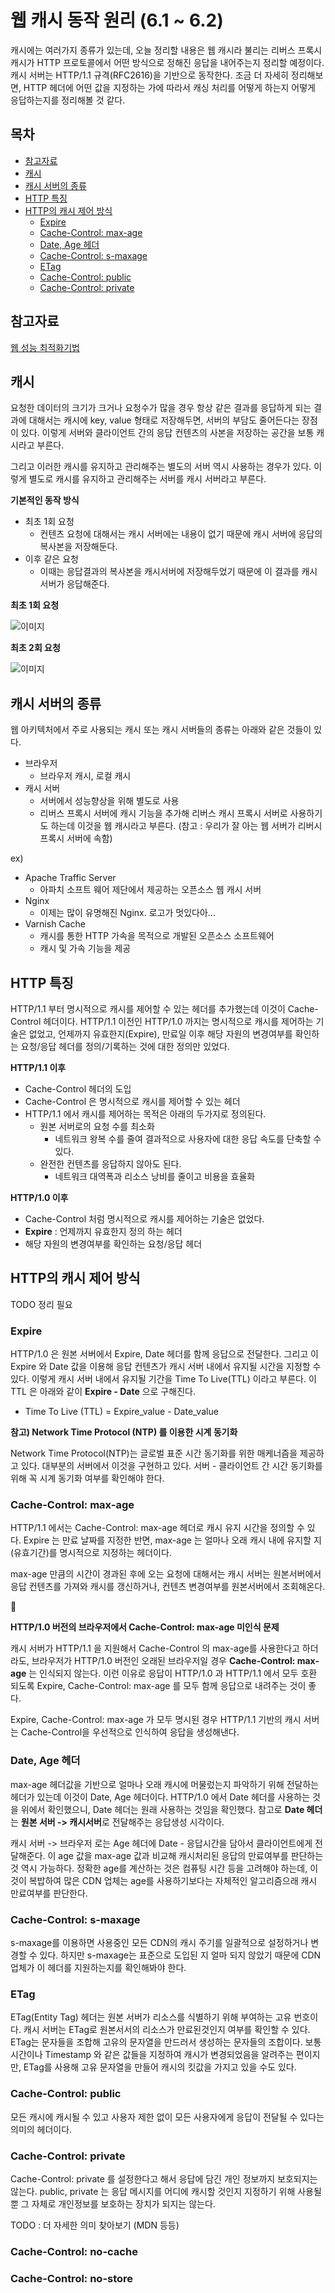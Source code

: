 # 웹 캐시 동작 원리 (6.1 ~ 6.2)

캐시에는 여러가지 종류가 있는데, 오늘 정리할 내용은 웹 캐시라 불리는 리버스 프록시 캐시가 HTTP 프로토콜에서 어떤 방식으로 정해진 응답을 내어주는지 정리할 예정이다. 캐시 서버는 HTTP/1.1 규격(RFC2616)을 기반으로 동작한다. 조금 더 자세히 정리해보면, HTTP 헤더에 어떤 값을 지정하는 가에 따라서 캐싱 처리를 어떻게 하는지 어떻게 응답하는지를 정리해볼 것 같다.

## 목차

- [참고자료](#참고자료)
- [캐시](#캐시)
- [캐시 서버의 종류](#캐시-서버의-종류)
- [HTTP 특징](#HTTP-특징)
- [HTTP의 캐시 제어 방식](#HTTP의-캐시-제어-방식)
  - [Expire](#Expire)
  - [Cache-Control: max-age](Cache-Control-max-age)
  - [Date, Age 헤더](#Date,-Age-헤더)
  - [Cache-Control: s-maxage](Cache-Control-s-maxage)
  - [ETag](#ETag)
  - [Cache-Control: public](Cache-Control-public)
  - [Cache-Control: private](Cache-Control-private)



## 참고자료

[웹 성능 최적화기법](http://www.yes24.com/Product/Goods/96262886)



## 캐시

요청한 데이터의 크기가 크거나 요청수가 많을 경우 항상 같은 결과를 응답하게 되는 결과에 대해서는 캐시에 key, value 형태로 저장해두면, 서버의 부담도 줄어든다는 장점이 있다. 이렇게 서버와 클라이언트 간의 응답 컨텐츠의 사본을 저장하는 공간을 보통 캐시라고 부른다.  

그리고 이러한 캐시를 유지하고 관리해주는 별도의 서버 역시 사용하는 경우가 있다. 이렇게 별도로 캐시를 유지하고 관리해주는 서버를 캐시 서버라고 부른다.  

  

**기본적인 동작 방식**  

- 최초 1회 요청
  - 컨텐츠 요청에 대해서는 캐시 서버에는 내용이 없기 때문에 캐시 서버에 응답의 복사본을 저장해둔다.
- 이후 같은 요청
  - 이때는 응답결과의 복사본을 캐시서버에 저장해두었기 때문에 이 결과를 캐시 서버가 응답해준다.



**최초 1회 요청**  

![이미지](./img/1.png)

  

**최초 2회 요청**  

![이미지](./img/2.png)



## 캐시 서버의 종류

웹 아키텍처에서 주로 사용되는 캐시 또는 캐시 서버들의 종류는 아래와 같은 것들이 있다.

- 브라우저
  - 브라우저 캐시, 로컬 캐시
- 캐시 서버
  - 서버에서 성능향상을 위해 별도로 사용
  - 리버스 프록시 서버에 캐시 기능을 추가해 리버스 캐시 프록시 서버로 사용하기도 하는데 이것을 웹 캐시라고 부른다. (참고 : 우리가 잘 아는 웹 서버가 리버시 프록시 서버에 속함)



ex)

- Apache Traffic Server 
  - 아파치 소프트 웨어 제단에서 제공하는 오픈소스 웹 캐시 서버
- Nginx
  - 이제는 많이 유명해진 Nginx. 로고가 멋있다아...
- Varnish Cache
  - 캐시를 통한 HTTP 가속을 목적으로 개발된 오픈소스 소프트웨어
  - 캐시 및 가속 기능을 제공



## HTTP 특징

HTTP/1.1 부터 명시적으로 캐시를 제어할 수 있는 헤더를 추가했는데 이것이 Cache-Control 헤더이다. HTTP/1.1 이전인 HTTP/1.0 까지는 명시적으로 캐시를 제어하는 기술은 없었고, 언제까지 유효한지(Expire), 만료일 이후 해당 자원의 변경여부를 확인하는 요청/응답 헤더를 정의/기록하는 것에 대한 정의만 있었다.



**HTTP/1.1 이후**   

- Cache-Control 헤더의 도입
- Cache-Control 은 명시적으로 캐시를 제어할 수 있는 헤더
- HTTP/1.1 에서 캐시를 제어하는 목적은 아래의 두가지로 정의된다.
  - 원본 서버로의 요청 수를 최소화
    - 네트워크 왕복 수를 줄여 결과적으로 사용자에 대한 응답 속도를 단축할 수 있다.
  - 완전한 컨텐츠를 응답하지 않아도 된다.
    - 네트워크 대역폭과 리소스 낭비를 줄이고 비용을 효율화

  

**HTTP/1.0 이후**  

- Cache-Control 처럼 명시적으로 캐시를 제어하는 기술은 없었다.
- **Expire** : 언제까지 유효한지 정의 하는 헤더
- 해당 자원의 변경여부를 확인하는 요청/응답 헤더



## HTTP의 캐시 제어 방식

TODO 정리 필요

### Expire

HTTP/1.0 은 원본 서버에서 Expire, Date 헤더를 함께 응답으로 전달한다. 그리고 이 Expire 와 Date 값을 이용해 응답 컨텐츠가 캐시 서버 내에서 유지될 시간을 지정할 수 있다. 이렇게 캐시 서버 내에서 유지될 기간을 Time To Live(TTL) 이라고 부른다. 이 TTL 은 아래와 같이 **Expire - Date** 으로 구해진다.

- Time To Live (TTL) = Expire_value - Date_value



**참고) Network Time Protocol (NTP) 를 이용한 시계 동기화**  

Network Time Protocol(NTP)는 글로벌 표준 시간 동기화를 위한 매케너즘을 제공하고 있다. 대부분의 서버에서 이것을 구현하고 있다. 서버 - 클라이언트 간 시간 동기화를 위해 꼭 시계 동기화 여부를 확인해야 한다.

  

### Cache-Control: max-age

HTTP/1.1 에서는 Cache-Control: max-age 헤더로 캐시 유지 시간을 정의할 수 있다. Expire 는 만료 날짜를 지정한 반면, max-age 는 얼마나 오래 캐시 내에 유지할 지(유효기간)를 명시적으로 지정하는 헤더이다.   

max-age 만큼의 시간이 경과된 후에 오는 요청에 대해서는 캐시 서버는 원본서버에서 응답 컨텐츠를 가져와 캐시를 갱신하거나, 컨텐츠 변경여부를 원본서버에서 조회해온다.



**HTTP/1.0 버전의 브라우저에서 Cache-Control: max-age 미인식 문제**  

캐시 서버가 HTTP/1.1 을 지원해서 Cache-Control 의 max-age를 사용한다고 하더라도, 브라우저가 HTTP/1.0 버전인 오래된 브라우저일 경우 **Cache-Control: max-age** 는 인식되지 않는다. 이런 이유로 응답이 HTTP/1.0 과 HTTP/1.1 에서 모두 호환 되도록 Expire, Cache-Control: max-age 를 모두 함께 응답으로 내려주는 것이 좋다.  

Expire, Cache-Control: max-age 가 모두 명시된 경우 HTTP/1.1 기반의 캐시 서버는 Cache-Control을 우선적으로 인식하여 응답을 생성해낸다.  



### Date, Age 헤더

max-age 헤더값을 기반으로 얼마나 오래 캐시에 머물렀는지 파악하기 위해 전달하는 헤더가 있는데 이것이 Date, Age 헤더이다. HTTP/1.0 에서 Date 헤더를 사용하는 것을 위에서 확인했으니, Date 헤더는 원래 사용하는 것임을 확인했다. 참고로 **Date 헤더**는 **원본 서버 -> 캐시서버**로 전달해주는 응답생성 시각이다.  

캐시 서버 -> 브라우저 로는 Age 헤더에 Date - 응답시간을 담아서 클라이언트에게 전달해준다. 이 age 값을 max-age 값과 비교해 캐시처리된 응답의 만료여부를 판단하는 것 역시 가능하다. 정확한 age를 계산하는 것은 컴퓨팅 시간 등을 고려해야 하는데, 이것이 복밥하여 많은 CDN 업체는 age를 사용하기보다는 자체적인 알고리즘으래 캐시 만료여부를 판단한다.  
  


### Cache-Control: s-maxage

s-maxage를 이용하면 사용중인 모든 CDN의 캐시 주기를 일괄적으로 설정하거나 변경할 수 있다. 하지만 s-maxage는 표준으로 도입된 지 얼마 되지 않았기 때문에 CDN업체가 이 헤더를 지원하는지를 확인해봐야 한다.



### ETag

ETag(Entity Tag) 헤더는 원본 서버가 리소스를 식별하기 위해 부여하는 고유 번호이다. 캐시 서버는 ETag로 원본서서의 리소스가 만료된것인지 여부를 확인할 수 있다. ETag는 문자들을 조합해 고유의 문자열을 만드러서 생성하는 문자들의 조합이다. 보통 시간이나 Timestamp 와 같은 값들을 지정하여 캐시가 변경되었음을 알려주는 편이지만, ETag를 사용해 고유 문자열을 만들어 캐시의 킷값을 가지고 있을 수도 있다.  
  


### Cache-Control: public

모든 캐시에 캐시될 수 있고 사용자 제한 없이 모든 사용자에게 응답이 전달될 수 있다는 의미의 헤더이다.  
  


### Cache-Control: private

Cache-Control: private 를 설정한다고 해서 응답에 담긴 개인 정보까지 보호되지는 않는다. public, private 는 응답 메시지를 어디에 캐시할 것인지 지정하기 위해 사용될 뿐 그 자체로 개인정보를 보호하는 장치가 되지는 않는다.  

TODO : 더 자세한 의미 찾아보기 (MDN 등등)  
  


### Cache-Control: no-cache



### Cache-Control: no-store

